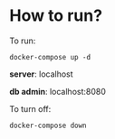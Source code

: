 # How to run?

To run: 

`docker-compose up -d`

**server**: localhost

**db admin**: localhost:8080

To turn off:

`docker-compose down`